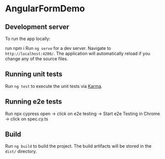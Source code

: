 # AngularFormDemo

## Development server
To run the app locally:

run npm i
Run `ng serve` for a dev server. Navigate to `http://localhost:4200/`. The application will automatically reload if you change any of the source files.

## Running unit tests

Run `ng test` to execute the unit tests via [Karma](https://karma-runner.github.io).

## Running e2e tests

Run npx cypress open -> click on e2e testing -> Start e2e Testing in Chrome -> click on spec.cy.ts


## Build

Run `ng build` to build the project. The build artifacts will be stored in the `dist/` directory.
